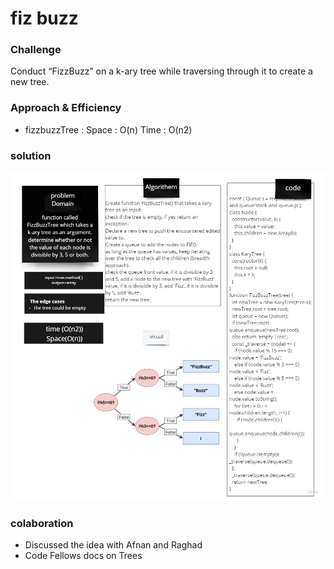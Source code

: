 
# fiz buzz

### Challenge 
Conduct “FizzBuzz” on a k-ary tree while traversing through it to create a new tree.
### Approach & Efficiency

* fizzbuzzTree :
Space : O(n)
Time : O(n2)

### solution
![image](../assets/fizzbuzz.jpg)

### colaboration
- Discussed the idea with Afnan and Raghad
- Code Fellows docs on Trees